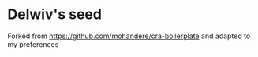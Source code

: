 # Delwiv's seed

Forked from https://github.com/mohandere/cra-boilerplate and adapted to my preferences
